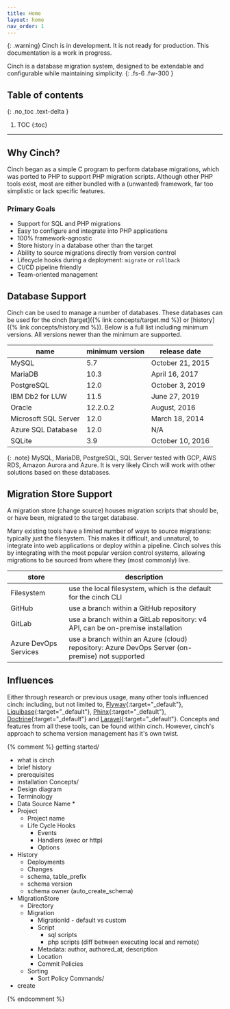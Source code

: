 ```yaml
---
title: Home
layout: home
nav_order: 1
---
```


{: .warning}
Cinch is in development. It is not ready for production. This documentation is a work in progress.

Cinch is a database migration system, designed to be extendable and configurable while maintaining simplicity.
{: .fs-6 .fw-300 }

## Table of contents
{: .no_toc .text-delta }

1. TOC
{:toc}
----

## Why Cinch?
Cinch began as a simple C program to perform database migrations, which was ported to PHP to support 
PHP migration scripts. Although other PHP tools exist, most are either bundled with a (unwanted) framework, 
far too simplistic or lack specific features.

### Primary Goals
* Support for SQL and PHP migrations
* Easy to configure and integrate into PHP applications
* 100% framework-agnostic
* Store history in a database other than the target
* Ability to source migrations directly from version control
* Lifecycle hooks during a deployment: `migrate` or `rollback`
* CI/CD pipeline friendly
* Team-oriented management

## Database Support
Cinch can be used to manage a number of databases. These databases can be used for the cinch 
[target]({% link concepts/target.md %}) or [history]({% link concepts/history.md %}).
Below is a full list including minimum versions. All versions newer than the minimum are supported.

| name                 | minimum version | release date     |
|----------------------|-----------------|------------------|
| MySQL                | 5.7             | October 21, 2015 |
| MariaDB              | 10.3            | April 16, 2017   |
| PostgreSQL           | 12.0            | October 3, 2019  |
| IBM Db2 for LUW      | 11.5            | June 27, 2019    |
| Oracle               | 12.2.0.2        | August, 2016     |
| Microsoft SQL Server | 12.0            | March 18, 2014   |
| Azure SQL Database   | 12.0            | N/A              |
| SQLite               | 3.9             | October 10, 2016 |

{: .note}
MySQL, MariaDB, PostgreSQL, SQL Server tested with GCP, AWS RDS, Amazon Aurora and Azure. It is very likely Cinch will 
work with other solutions based on these databases.

## Migration Store Support
A migration store (change source) houses migration scripts that should be, or have been, migrated to the target database.

Many existing tools have a limited number of ways to source migrations: typically just the filesystem.
This makes it difficult, and unnatural, to integrate into web applications or deploy within a pipeline.
Cinch solves this by integrating with the most popular version control systems, allowing migrations to be sourced
from where they (most commonly) live.

| store                 | description                                                                                     |
|-----------------------|-------------------------------------------------------------------------------------------------|
| Filesystem            | use the local filesystem, which is the default for the cinch CLI                                |
| GitHub                | use a branch within a GitHub repository                                                         |
| GitLab                | use a branch within a GitLab repository: v4 API, can be on-premise installation                 |
| Azure DevOps Services | use a branch within an Azure (cloud) repository: Azure DevOps Server (on-premise) not supported |

## Influences
Either through research or previous usage, many other tools influenced cinch: including, but not limited to, 
[Flyway](https://flywaydb.org/){:target="_default"}, 
[Liquibase](https://www.liquibase.org/){:target="_default"}, 
[Phinx](https://phinx.org/){:target="_default"}, 
[Doctrine](https://www.doctrine-project.org/projects/migrations.html){:target="_default"} and 
[Laravel](https://laravel.com/docs/9.x/migrations){:target="_default"}. 
Concepts and features from all these tools, can be found within cinch. However, cinch's approach to schema version 
management has it's own twist.




{% comment %}
getting started/
* what is cinch
* brief history
* prerequisites
* installation
Concepts/
* Design diagram
* Terminology
* Data Source Name
  * 
* Project
  * Project name
  * Life Cycle Hooks 
    * Events
    * Handlers (exec or http)
    * Options
* History
  * Deployments
  * Changes
  * schema, table_prefix
  * schema version
  * schema owner (auto_create_schema)
* MigrationStore
  * Directory
  * Migration
    * MigrationId - default vs custom 
    * Script
      * sql scripts
      * php scripts (diff between executing local and remote)
    * Metadata: author, authored_at, description
    * Location
    * Commit Policies
  * Sorting
    * Sort Policy
Commands/
* create
  
{% endcomment %}
